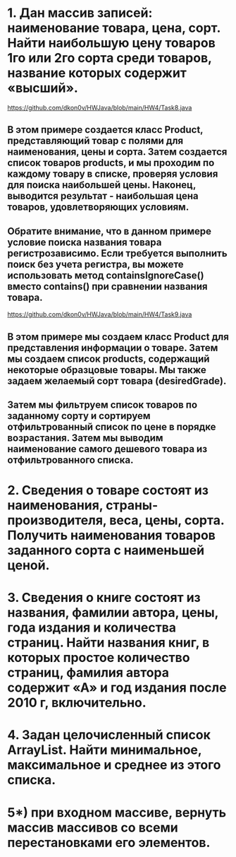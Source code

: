 # 1. Дан массив записей: наименование товара, цена, сорт. Найти наибольшую цену товаров 1го или 2го сорта среди товаров, название которых содержит «высший».

https://github.com/dkon0v/HWJava/blob/main/HW4/Task8.java
## В этом примере создается класс Product, представляющий товар с полями для наименования, цены и сорта. Затем создается список товаров products, и мы проходим по каждому товару в списке, проверяя условия для поиска наибольшей цены. Наконец, выводится результат - наибольшая цена товаров, удовлетворяющих условиям.

## Обратите внимание, что в данном примере условие поиска названия товара регистрозависимо. Если требуется выполнить поиск без учета регистра, вы можете использовать метод containsIgnoreCase() вместо contains() при сравнении названия товара.

https://github.com/dkon0v/HWJava/blob/main/HW4/Task9.java
## В этом примере мы создаем класс Product для представления информации о товаре. Затем мы создаем список products, содержащий некоторые образцовые товары. Мы также задаем желаемый сорт товара (desiredGrade).

## Затем мы фильтруем список товаров по заданному сорту и сортируем отфильтрованный список по цене в порядке возрастания. Затем мы выводим наименование самого дешевого товара из отфильтрованного списка.

# 2. Сведения о товаре состоят из наименования, страны-производителя, веса, цены, сорта. Получить наименования товаров заданного сорта с наименьшей ценой.

# 3. Сведения о книге состоят из названия, фамилии автора, цены, года издания и количества страниц. Найти названия книг, в которых простое количество страниц, фамилия автора содержит «А» и год издания после 2010 г, включительно.

# 4. Задан целочисленный список ArrayList. Найти минимальное, максимальное и среднее из этого списка.

# 5*) при входном массиве, вернуть массив массивов со всеми перестановками его элементов. 
